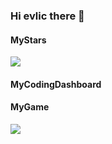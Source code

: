 ### Hi evlic there 👋

<!--
**evlic/evlic** is a ✨ _special_ ✨ repository because its `README.md` (this file) appears on your GitHub profile.

Here are some ideas to get you started:

- 🔭 I’m currently working on ...
- 🌱 I’m currently learning ...
- 👯 I’m looking to collaborate on ...
- 🤔 I’m looking for help with ...
- 💬 Ask me about ...
- 📫 How to reach me: ...
- 😄 Pronouns: ...
- ⚡ Fun fact: ...
-->


#### MyStars
![](https://github-readme-stats.vercel.app/api?username=evlic&theme=dark)

#### MyCodingDashboard
<script src="https://gist.github.com/evlic/fe57287886f9a9373a3fab95a2e570c3.js"></script>

#### MyGame
![](https://img.shields.io/badge/-Nintendo%20Switch-e60012?style=flat-square&logo=nintendo%20switch&logoColor=ffffff)
